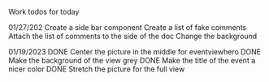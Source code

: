 Work todos for today

01/27/202
Create a side bar component
Create a list of fake comments
Attach the list of comments to the side of the doc
Change the background

01/19/2023
DONE Center the picture in the middle for eventviewhero
DONE Make the background of the view grey
DONE Make the title of the event a nicer color
DONE Stretch the picture for the full view
